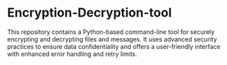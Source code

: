 # Encryption-Decryption-tool
This repository contains a Python-based command-line tool for securely encrypting and decrypting files and messages. It uses advanced security practices to ensure data confidentiality and offers a user-friendly interface with enhanced error handling and retry limits.
